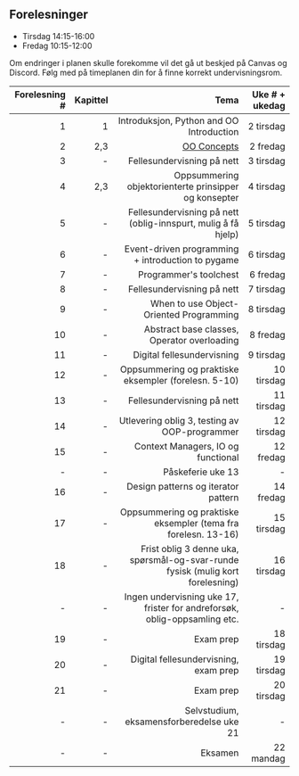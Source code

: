 Forelesninger
---------
- Tirsdag 14:15-16:00
- Fredag 10:15-12:00

Om endringer i planen skulle forekomme vil det gå ut beskjed på Canvas og Discord. Følg med på timeplanen din for å finne korrekt undervisningsrom.


| Forelesning # | Kapittel | Tema                                             | Uke # + ukedag|
|--------------:|---------:|-------------------------------------------------:|--------------:|
|  1            |   1      | Introduksjon, Python and OO Introduction         |  2 tirsdag    |
|  2            |   2,3    | [OO Concepts](https://github.com/INF-1400-V24/INF-1400-V24/blob/main/uke01/) | 2 fredag |
|  3            |   -    | Fellesundervisning på nett | 3 tirsdag |
|  4            |   2,3    | Oppsummering objektorienterte prinsipper og konsepter | 4 tirsdag |
|  5            |   -    | Fellesundervisning på nett (oblig-innspurt, mulig å få hjelp) | 5 tirsdag |
|  6            |   -    | Event-driven programming + introduction to pygame | 6 tirsdag |
|  7            |   -    | Programmer's toolchest | 6 fredag |
|  8            |   -    | Fellesundervisning på nett | 7 tirsdag |
|  9            |   -    | When to use Object-Oriented Programming | 8 tirsdag |
|  10            |   -    | Abstract base classes, Operator overloading | 8 fredag |
|  11            |   -    | Digital fellesundervisning | 9 tirsdag |
|  12            |   -    | Oppsummering og praktiske eksempler (forelesn. 5-10) | 10 tirsdag |
|  13            |   -    | Fellesundervisning på nett | 11 tirsdag |
|  14            |   -    | Utlevering oblig 3, testing av OOP-programmer | 12 tirsdag |
|  15            |   -    | Context Managers, IO og functional | 12 fredag |
|  -            |   -    | Påskeferie uke 13 | - |
|  16            |   -    | Design patterns og iterator pattern | 14 fredag |
|  17            |   -    | Oppsummering og praktiske eksempler (tema fra forelesn. 13-16) | 15 tirsdag |
|  18            |   -    | Frist oblig 3 denne uka, spørsmål-og-svar-runde fysisk (mulig kort forelesning) | 16 tirsdag |
|  -            |   -    | Ingen undervisning uke 17, frister for andreforsøk, oblig-oppsamling etc.  | - |
|  19            |   -    | Exam prep  | 18 tirsdag |
|  20            |   -    | Digital fellesundervisning, exam prep  | 19 tirsdag |
|  21            |   -    | Exam prep  | 20 tirsdag |
|  -            |   -    | Selvstudium, eksamensforberedelse uke 21 | - |
|  -            |   -    | Eksamen | 22 mandag |

